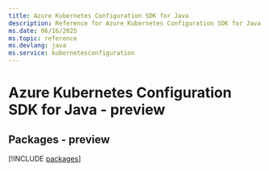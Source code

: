 ```yaml
---
title: Azure Kubernetes Configuration SDK for Java
description: Reference for Azure Kubernetes Configuration SDK for Java
ms.date: 06/16/2025
ms.topic: reference
ms.devlang: java
ms.service: kubernetesconfiguration
---
```

# Azure Kubernetes Configuration SDK for Java - preview
## Packages - preview
[!INCLUDE [packages](kubernetes-configuration-index.md)]